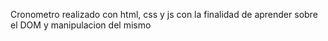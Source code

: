 Cronometro realizado con html, css y js con la finalidad de aprender sobre el DOM y manipulacion del mismo